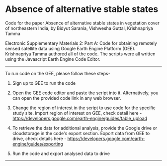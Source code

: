 # Absence of alternative stable states
Code for the paper
Absence of alternative stable states in vegetation cover of northeastern India, by Bidyut Sarania, 
Vishwesha Guttal, Krishnapriya Tamma

Electronic Supplementary Materials 2:  Part A: Code for obtaining remotely sensed satellite data using Google Earth Engine Platform (GEE). 
Krishnapriya Tamma authored all of the code. The scripts were all written using the Javascript Earth Engine Code Editor. 
______________________________________________________________________________________________

To run code on the GEE, please follow these steps-

1. Sign up to GEE to run the code

2. Open the GEE code editor and paste the script into it. Alternatively, you can open the provided code link in any web browser.  

3. Change the region of interest in the script to use code for the specific study site. 
   Import region of interest on GEE, check detail here - https://developers.google.com/earth-engine/guides/table_upload
   
4. To retrieve the data for additional analysis, provide the Google drive or cloudstorage in the code's export section. 
   Export data from GEE to drive, check details here - https://developers.google.com/earth-engine/guides/exporting

5. Run the code and export analysed data to drive
__________________________________________________________________________________________________ 
